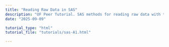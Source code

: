 ```yaml
---
title: "Reading Raw Data in SAS"
description: "UF Peer Tutorial. SAS methods for reading raw data with the INPUT statement: list, column, formatted, named, and mixed input. Covers INFILE options and pointer controls for CSVs, fixed-width, and complex files."
date: "2025-09-09"

tutorial_type: "html"
tutorial_file: "tutorials/sas-A1.html"

---
```

